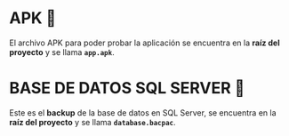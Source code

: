 # APK 📱

El archivo APK para poder probar la aplicación se encuentra en la **raíz del proyecto** y se llama **`app.apk`**.

# BASE DE DATOS SQL SERVER 💾

Este es el **backup** de la base de datos en SQL Server, se encuentra en la **raíz del proyecto** y se llama **`database.bacpac`**.

